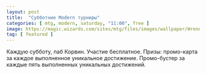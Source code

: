 ```yaml
---
layout: post
title:  "Субботние Modern турниры"
categories: [ mtg, modern, saturday, "11:00", free ]
image: https://magic.wizards.com/sites/mtg/files/images/wallpaper/Wrenn-and-Six_MH1_1920x1080.jpg
tag: [ featured ]
---
```

Каждую субботу, паб Корвин. Участие бесплатное. 
Призы: промо-карта за каждое выполненное уникальное достижение. 
Промо-бустер за каждые пять выполненных уникальных достижений.


